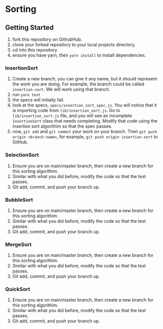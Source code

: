 # Sorting

## Getting Started

1. fork this repository on GithubHub.
1. clone your forked repository to your local projects directory.
1. cd into this repository.
1. ensure you have yarn, then `yarn install` to install dependencies.

### InsertionSort

1. Create a new branch, you can give it any name, but it should represent the work you are doing. For example, the branch could be called `insertion-sort`. We will work using that branch.
1. run `yarn test`
1. the specs will initially fail.
1. look at the specs, `specs/insertion_sort_spec.js`. You will notice that it is importing code from `lib/insertion_sort.js`. Go to `lib/insertion_sort.js` file, and you will see an incomplete `InsertionSort` class that needs completing. Modify that code using the insertion sort algorithim so that the spec passes.
1. now, `git add` and `git commit` your work on your branch. Then `git push origin <branch-name>`, for example, `git push origin insertion-sort` to GitHub.

### SelectionSort

1. Ensure you are on main/master branch, then create a new branch for this sorting algorithim.
1. Similar with what you did before, modify the code so that the test passes.
1. Git add, commit, and push your branch up.

### BubbleSort

1. Ensure you are on main/master branch, then create a new branch for this sorting algorithim.
1. Similar with what you did before, modify the code so that the test passes.
1. Git add, commit, and push your branch up.

### MergeSort

1. Ensure you are on main/master branch, then create a new branch for this sorting algorithim.
1. Similar with what you did before, modify the code so that the test passes.
1. Git add, commit, and push your branch up.

### QuickSort

1. Ensure you are on main/master branch, then create a new branch for this sorting algorithim.
1. Similar with what you did before, modify the code so that the test passes.
1. Git add, commit, and push your branch up.
